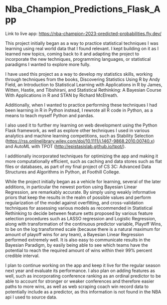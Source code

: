 # Nba_Champion_Predictions_Flask_App

Link to live app: https://nba-champion-2023-predicted-probabilities.fly.dev/


This project initially began as a way to practice statistical techniques I was learning using real world data that I found relevant. I kept building on it as I learned new topics, coming back to it and adapting the project to incorporate the new techniques, programming languages, or statistical paradigms I wanted to explore more fully. 

I have used this project as a way to develop my statistics skills, working through techniques from the books, Discovering Statistics Using R by Andy Field, an Introduction to Statistical Learning with Applications in R by James, Witten, Hastie, and Tibshirani, and Statistical Rethinking: A Bayesian Course With Applications in R and STAN by Richard McElreath. 

Additionally, when I wanted to practice performing these techniques I had been learning in R in Python instead, I rewrote all R code in Python, as a means to teach myself Python and pandas. 

I also used it to further my learning on web development using the Python Flask framework, as well as explore other techniques I used in various analytics and machine learning competitions, such as Stability Selection (https://rss.onlinelibrary.wiley.com/doi/10.1111/j.1467-9868.2010.00740.x) and  AutoML with TPOT (http://epistasislab.github.io/tpot/). 

I additionally incorporated techniques for optimizing the app and making it more computationally efficient, such as caching and data stores such as flat files or databases, as part of my final project of CS 3C: Advanced Data Structures and Algorithms in Python, at Foothill College. 

While the project initially began as a vehicle for learning, several of the later additions, in particular the newest portion using Bayesian Linear Regression, are remarkably accurate. By simply using weakly informative priors that keep the results in the realm of possible values and perform regularization of the model against overfitting, and cross-validation techniques for assessing various models as recommended in Statistical Rethinking to decide between feature setts proposed by various feature selection procedures such as LASSO regression and Logistic Regression, along with transformation of the continuous predictor variable, Playoff Wins, to be on the log transformed scale (because there is a natural maximum for amount of playoff wins for any team), a Bayesian Linear Regression performed extremely well. It is also easy to communicate results in the Bayesian Paradigm, by easily being able to see which teams have the potential to reach the required amount of wins within their 99% percent credible interval. 

I plan to continue working on the app and keep it live for the regular season next year and evaluate its performance. I also plan on adding features as well, such as incorporating conference ranking as an ordinal predictor to be able to account for stronger or weaker conferences and therefore easier paths to more wins, as well as web scraping coach win record data to potentially include as a predictor, as this information is not found in the NBA api I used to source data. 
